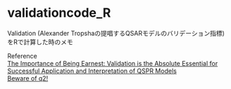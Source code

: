 # validationcode_R
Validation (Alexander Tropshaの提唱するQSARモデルのバリデーション指標)をRで計算した時のメモ


Reference  
[The Importance of Being Earnest: Validation is the Absolute Essential for Successful Application and Interpretation of QSPR Models](http://onlinelibrary.wiley.com/doi/10.1002/qsar.200390007/abstract)  
[Beware of q2!](http://www.sciencedirect.com/science/article/pii/S1093326301001231)
